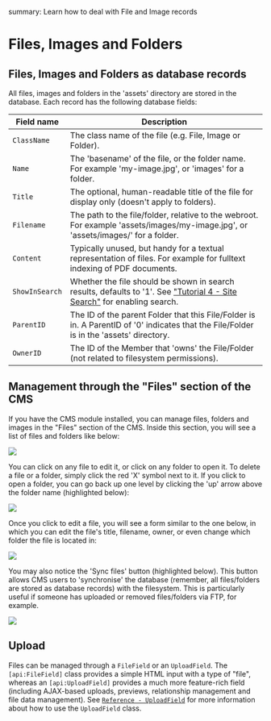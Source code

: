 summary: Learn how to deal with File and Image records

# Files, Images and Folders

## Files, Images and Folders as database records

All files, images and folders in the 'assets' directory are stored in the database. Each record has the following database fields:

| Field name     | Description                                                                                                                                          |
| ----------     | -----------                                                                                                                                          |
| `ClassName`    | The class name of the file (e.g. File, Image or Folder).                                                                                             |
| `Name`         | The 'basename' of the file, or the folder name. For example 'my-image.jpg', or 'images' for a folder.                                                |
| `Title`        | The optional, human-readable title of the file for display only (doesn't apply to folders).                                                          |
| `Filename`     | The path to the file/folder, relative to the webroot. For example 'assets/images/my-image.jpg', or 'assets/images/' for a folder.                    |
| `Content`      | Typically unused, but handy for a textual representation of files. For example for fulltext indexing of PDF documents.                               |
| `ShowInSearch` | Whether the file should be shown in search results, defaults to '1'. See ["Tutorial 4 - Site Search"](/tutorials/4-site-search) for enabling search. |
| `ParentID`     | The ID of the parent Folder that this File/Folder is in. A ParentID of '0' indicates that the File/Folder is in the 'assets' directory.              |
| `OwnerID`      | The ID of the Member that 'owns' the File/Folder (not related to filesystem permissions).                                                            |

## Management through the "Files" section of the CMS

If you have the CMS module installed, you can manage files, folders and images in the "Files" section of the CMS. Inside this section, you will see a list of files and folders like below:

![](../../_images/assets.png)

You can click on any file to edit it, or click on any folder to open it. To delete a file or a folder, simply click the red 'X' symbol next to it. If you click to open a folder, you can go back up one level by clicking the 'up' arrow above the folder name (highlighted below):

![](../../_images/assets_up.png)

Once you click to edit a file, you will see a form similar to the one below, in which you can edit the file's title, filename, owner, or even change which folder the file is located in:

![](../../_images/assets_editform.png)

You may also notice the 'Sync files' button (highlighted below). This button allows CMS users to 'synchronise' the database (remember, all files/folders are stored as database records) with the filesystem. This is particularly useful if someone has uploaded or removed files/folders via FTP, for example.

![](../../_images/assets_sync.png)

## Upload

Files can be managed through a `FileField` or an `UploadField`. The `[api:FileField]` class provides a simple HTML input with a type of "file", whereas an `[api:UploadField]` provides a much more feature-rich field (including AJAX-based uploads, previews, relationship management and file data management). See [`Reference - UploadField`](/reference/uploadfield) for more information about how to use the `UploadField` class.